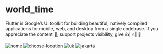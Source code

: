 # world_time

Flutter is Google’s UI toolkit for building beautiful, natively compiled applications for mobile, web, and desktop from a single codebase. If you appreciate the content 📖, support projects visibility, give 👍| ⭐| 👏


![home](https://user-images.githubusercontent.com/124737224/229289999-7edad6a1-868c-4058-9715-3ffa2f7a83ac.png)
![choose-location](https://user-images.githubusercontent.com/124737224/229290005-cd89c68f-fbfe-426a-a162-9778d211c3c2.png)
![uk](https://user-images.githubusercontent.com/124737224/229290010-4ee4a3d4-2118-46b3-9134-f84e80657a55.png)
![jakarta](https://user-images.githubusercontent.com/124737224/229290113-6ec06771-72a0-4fd7-ad5b-07f40aff6405.png)
